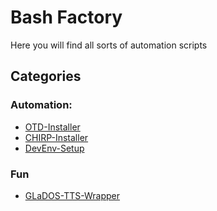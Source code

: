 # Bash Factory

Here you will find all sorts of automation scripts

## Categories

### Automation:
- [OTD-Installer](https://github.com/PolyCatDev/bash-factory/tree/main/OTD-Installer)
- [CHIRP-Installer](https://github.com/PolyCatDev/bash-factory/tree/main/CHIRP-Installer)
- [DevEnv-Setup](https://github.com/PolyCatDev/bash-factory/tree/main/DevEnv-Setup)

### Fun
- [GLaDOS-TTS-Wrapper](https://github.com/PolyCatDev/bash-factory/tree/main/GLaDOS-TTS-Wrapper)
